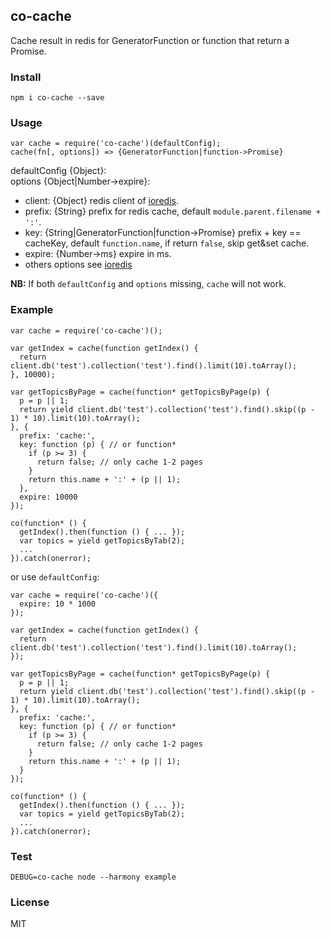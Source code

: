 ## co-cache

Cache result in redis for GeneratorFunction or function that return a Promise.

### Install

```
npm i co-cache --save
```

### Usage

```
var cache = require('co-cache')(defaultConfig);
cache(fn[, options]) => {GeneratorFunction|function->Promise}
```

defaultConfig {Object}:  
options {Object|Number->expire}:

- client: {Object} redis client of [ioredis](https://github.com/luin/ioredis).
- prefix: {String} prefix for redis cache, default `module.parent.filename + ':'`.
- key: {String|GeneratorFunction|function->Promise} prefix + key == cacheKey, default `function.name`, if return `false`, skip get&set cache.
- expire: {Number->ms} expire in ms.
- others options see [ioredis](https://github.com/luin/ioredis/blob/master/API.md#new-redisport-host-options)

**NB:** If both `defaultConfig` and `options` missing, `cache` will not work.

### Example

```
var cache = require('co-cache')();

var getIndex = cache(function getIndex() {
  return client.db('test').collection('test').find().limit(10).toArray();
}, 10000);

var getTopicsByPage = cache(function* getTopicsByPage(p) {
  p = p || 1;
  return yield client.db('test').collection('test').find().skip((p - 1) * 10).limit(10).toArray();
}, {
  prefix: 'cache:',
  key: function (p) { // or function*
    if (p >= 3) {
      return false; // only cache 1-2 pages
    }
    return this.name + ':' + (p || 1);
  },
  expire: 10000
});

co(function* () {
  getIndex().then(function () { ... });
  var topics = yield getTopicsByTab(2);
  ...
}).catch(onerror);
```

or use `defaultConfig`:

```
var cache = require('co-cache')({
  expire: 10 * 1000
});

var getIndex = cache(function getIndex() {
  return client.db('test').collection('test').find().limit(10).toArray();
});

var getTopicsByPage = cache(function* getTopicsByPage(p) {
  p = p || 1;
  return yield client.db('test').collection('test').find().skip((p - 1) * 10).limit(10).toArray();
}, {
  prefix: 'cache:',
  key: function (p) { // or function*
    if (p >= 3) {
      return false; // only cache 1-2 pages
    }
    return this.name + ':' + (p || 1);
  }
});

co(function* () {
  getIndex().then(function () { ... });
  var topics = yield getTopicsByTab(2);
  ...
}).catch(onerror);
```

### Test

```
DEBUG=co-cache node --harmony example
```

### License
MIT
